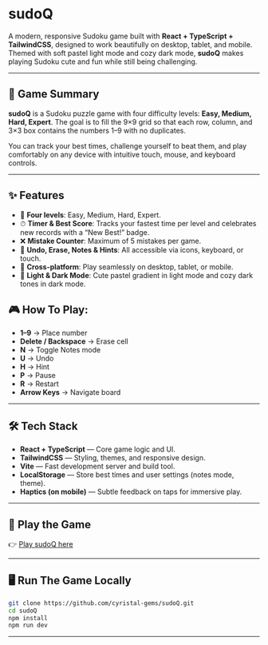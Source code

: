 # sudoQ 

A modern, responsive Sudoku game built with **React + TypeScript + TailwindCSS**, designed to work beautifully on desktop, tablet, and mobile.  
Themed with soft pastel light mode and cozy dark mode, **sudoQ** makes playing Sudoku cute and fun while still being challenging.

---

## 🎯 Game Summary

**sudoQ** is a Sudoku puzzle game with four difficulty levels: **Easy, Medium, Hard, Expert**. The goal is to fill the 9×9 grid so that each row, column, and 3×3 box contains the numbers 1–9 with no duplicates.

You can track your best times, challenge yourself to beat them, and play comfortably on any device with intuitive touch, mouse, and keyboard controls.

---

## ✨ Features

- 🎲 **Four levels**: Easy, Medium, Hard, Expert.  
- ⏱ **Timer & Best Score**: Tracks your fastest time per level and celebrates new records with a “New Best!” badge.  
- ❌ **Mistake Counter**: Maximum of 5 mistakes per game.  
- 🔄 **Undo, Erase, Notes & Hints**: All accessible via icons, keyboard, or touch.  
- 📱 **Cross-platform**: Play seamlessly on desktop, tablet, or mobile.  
- 🌙 **Light & Dark Mode**: Cute pastel gradient in light mode and cozy dark tones in dark mode.

## 🎮 How To Play:  

  - **1–9** → Place number  
  - **Delete / Backspace** → Erase cell  
  - **N** → Toggle Notes mode  
  - **U** → Undo  
  - **H** → Hint  
  - **P** → Pause  
  - **R** → Restart  
  - **Arrow Keys** → Navigate board  

---

## 🛠 Tech Stack

- **React + TypeScript** — Core game logic and UI.  
- **TailwindCSS** — Styling, themes, and responsive design.  
- **Vite** — Fast development server and build tool.  
- **LocalStorage** — Store best times and user settings (notes mode, theme).  
- **Haptics (on mobile)** — Subtle feedback on taps for immersive play.  

---

## 🚀 Play the Game

👉 [Play sudoQ here](https://cyristal-gems.github.io/sudoQ)  

---

## 🖥 Run The Game Locally

```bash
git clone https://github.com/cyristal-gems/sudoQ.git
cd sudoQ
npm install
npm run dev
```

---
